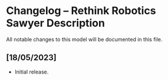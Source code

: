 # Changelog – Rethink Robotics Sawyer Description

All notable changes to this model will be documented in this file.

## [18/05/2023]
- Initial release.